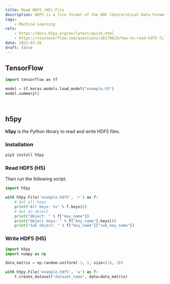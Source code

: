 ```yaml
---
title: Read HDF5 (H5) File
description: HDF5 is a file format of the HDF (Hierarchical Data Format) which is designed to store and organize large amounts of data.
tags: 
    - Machine Learning
refs:
    - https://docs.h5py.org/en/latest/quick.html
    - https://stackoverflow.com/questions/28170623/how-to-read-hdf5-files-in-python
date: 2023-03-26
draft: false
---
```


## TensorFlow

```python
import tensorflow as tf

model = tf.keras.models.load_model("example.h5")
model.summary()
```

<br />

## h5py

**h5py** is the Python library to read and write HDF5 files.  

### Installation

```bash
pip3 install h5py
```

### Read HDF5 (H5)

Then run the following script.

```python
import h5py

with h5py.File('example.hdf5', 'r') as f:
	# Get all keys
	print("All keys: %s" % f.keys())
	# Get an object
	print("Object: " % f["key_name"])
	print("Object keys: " % f["key_name"].keys())
	print("Sub object: " % f["key_name"]["sub_key_name"])
```

### Write HDF5 (H5)

```python
import h5py
import numpy as np

data_matrix = np.random.uniform(-1, 1, size=(10, 3))

with h5py.File('example.hdf5', 'w') as f:
	f.create_dataset("dataset_name", data=data_matrix)
```
